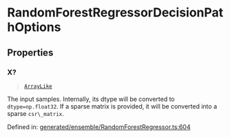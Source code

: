 # RandomForestRegressorDecisionPathOptions

## Properties

### X?

> [`ArrayLike`](../types/ArrayLike.md)

The input samples. Internally, its dtype will be converted to `dtype=np.float32`. If a sparse matrix is provided, it will be converted into a sparse `csr\_matrix`.

Defined in:  [generated/ensemble/RandomForestRegressor.ts:604](https://github.com/transitive-bullshit/scikit-learn-ts/blob/122b3c0/packages/sklearn/src/generated/ensemble/RandomForestRegressor.ts#L604)
